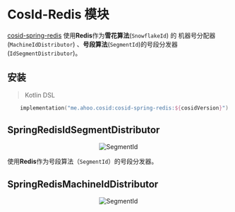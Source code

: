 # CosId-Redis 模块

[cosid-spring-redis](https://github.com/Ahoo-Wang/CosId/tree/main/cosid-spring-redis) 使用**Redis**作为**雪花算法**(`SnowflakeId`) 的 机器号分配器 (`MachineIdDistributor`) 、**号段算法**(`SegmentId`)的号段分发器 (`IdSegmentDistributor`)。

## 安装

> Kotlin DSL

``` kotlin
    implementation("me.ahoo.cosid:cosid-spring-redis:${cosidVersion}")
```

## SpringRedisIdSegmentDistributor

<p align="center" >
  <img :src="$withBase('/assets/design/SegmentId.png')" alt="SegmentId"/>
</p>

使用**Redis**作为号段算法（`SegmentId`）的号段分发器。

## SpringRedisMachineIdDistributor

<p align="center" >
  <img :src="$withBase('/assets/design/RedisMachineIdDistributor.png')" alt="SegmentId"/>
</p>
